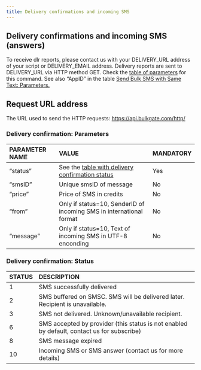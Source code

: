 ```yaml
---
title: Delivery confirmations and incoming SMS
---
```


## Delivery confirmations and incoming SMS (answers)
To receive dlr reports, please contact us with your DELIVERY_URL address of your script or DELIVERY_EMAIL address. Delivery reports are sent to DELIVERY_URL via HTTP method GET. Check the [table of parameters](#delivery-confirmation-parameters) for this command. See also “AppID” in the table [Send Bulk SMS with Same Text: Parameters.](http-low-level-api-send-bulk-sms-same-text.md#table-1a---send-bulk-sms-with-same-text-parameters)

## Request URL address
The URL used to send the HTTP requests: https://api.bulkgate.com/http/

### Delivery confirmation: Parameters

| PARAMETER NAME | VALUE | MANDATORY |
|:--- |:--- |:--- |
|“status”	|See the [table with delivery confirmation status](#delivery-confirmation-status)|	Yes|
|“smsID”	|Unique smsID of message	|No|
|“price”|	Price of SMS in credits	|No|
|“from”	|Only if status=10, SenderID of incoming SMS in international format|	No|
|“message”|	Only if status=10, Text of incoming SMS in UTF-8 enconding|	No|


### Delivery confirmation: Status

|STATUS|	DESCRIPTION|
|:--- |:--- |
|1|	SMS successfully delivered|
|2|	SMS buffered on SMSC. SMS will be delivered later. Recipient is unavailable.|
|3	|SMS not delivered. Unknown/unavailable recipient.|
|6	|SMS accepted by provider (this status is not enabled by default, contact us for subscribe)|
|8	|SMS message expired|
|10	|Incoming SMS or SMS answer (contact us for more details)|

